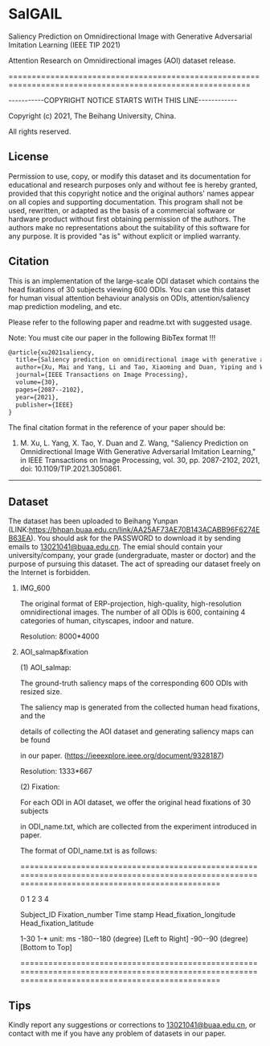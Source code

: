 # SalGAIL

Saliency Prediction on Omnidirectional Image with Generative Adversarial Imitation Learning (IEEE TIP 2021)

Attention Research on Omnidirectional images (AOI) dataset release.

==========================================================================================================

-----------COPYRIGHT NOTICE STARTS WITH THIS LINE------------

Copyright (c) 2021, The Beihang University, China.

All rights reserved.

## License

Permission to use, copy, or modify this dataset and its documentation
for educational and research purposes only and without fee is hereby
granted, provided that this copyright notice and the original authors'
names appear on all copies and supporting documentation. This program
shall not be used, rewritten, or adapted as the basis of a commercial
software or hardware product without first obtaining permission of the
authors. The authors make no representations about the suitability of
this software for any purpose. It is provided "as is" without explicit
or implied warranty.

## Citation

This is an implementation of the large-scale ODI dataset which contains the head fixations of 30 subjects viewing 600 ODIs.
You can use this dataset for human visual attention behaviour analysis on ODIs, attention/saliency map prediction modeling, and etc.

Please refer to the following paper and readme.txt with suggested usage.


Note: You must cite our paper in the following BibTex format !!!

```latex
@article{xu2021saliency,
  title={Saliency prediction on omnidirectional image with generative adversarial imitation learning},
  author={Xu, Mai and Yang, Li and Tao, Xiaoming and Duan, Yiping and Wang, Zulin},
  journal={IEEE Transactions on Image Processing},
  volume={30},
  pages={2087--2102},
  year={2021},
  publisher={IEEE}
}
```

The final citation format in the reference of your paper should be:

1. M. Xu, L. Yang, X. Tao, Y. Duan and Z. Wang, "Saliency Prediction on Omnidirectional Image With 
Generative Adversarial Imitation Learning," in IEEE Transactions on Image Processing, vol. 30, pp. 2087-2102, 
2021, doi: 10.1109/TIP.2021.3050861.

----------------------------------------------------------------------------------------------------------

## Dataset

The dataset has been uploaded to Beihang Yunpan (LINK:https://bhpan.buaa.edu.cn/link/AA25AF73AE70B143ACABB96F6274EB63EA).
You should ask for the PASSWORD to download it by sending emails to 13021041@buaa.edu.cn.
The emial should contain your university/company, your grade (undergraduate, master or doctor) and the purpose of pursuing this dataset.
The act of spreading our dataset freely on the Internet is forbidden.

1. IMG_600
	
   The original format of ERP-projection, high-quality, high-resolution omnidirectional images.
   The number of all ODIs is 600, containing 4 categories of human, cityscapes, indoor and nature.

   Resolution: 8000*4000

2. AOI_salmap&fixation

   (1) AOI_salmap:

   The ground-truth saliency maps of the corresponding 600 ODIs with resized size.

   The saliency map is generated from the collected human head fixations, and the

   details of collecting the AOI dataset and generating saliency maps can be found 

   in our paper. (https://ieeexplore.ieee.org/document/9328187)

   Resolution: 1333*667

   (2) Fixation:

   For each ODI in AOI dataset, we offer the original head fixations of 30 subjects
   
   in ODI_name.txt, which are collected from the experiment introduced in paper. 

   The format of ODI_name.txt is as follows:

   =================================================================================================================================================

      0                      1                         2                             3                                           4

   Subject_ID          Fixation_number            Time stamp               Head_fixation_longitude                     Head_fixation_latitude

   1-30                     1-*                    unit: ms              -180--180 (degree) [Left to Right]         -90--90 (degree) [Bottom to Top] 

   =================================================================================================================================================
    

## Tips

 Kindly report any suggestions or corrections to 13021041@buaa.edu.cn, or contact with me if you have any problem of datasets in our paper.
